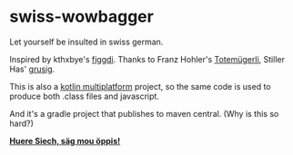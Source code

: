 # swiss-wowbagger
Let yourself be insulted in swiss german.

Inspired by kthxbye's [figgdi](http://figgdi.kthxbye.ch/).
Thanks to Franz Hohler's [Totemügerli](https://www.youtube.com/watch?v=DQi0lsUs8J4),
Stiller Has' [grusig](https://www.youtube.com/watch?v=dfL_IRXVLtQ).

This is also a [kotlin multiplatform](https://blog.jetbrains.com/kotlin/2017/11/kotlin-1-2-released/) project, so the same code is used to produce both .class files and javascript.

And it's a gradle project that publishes to maven central. (Why is this so hard?)

**[Huere Siech, säg mou öppis!](https://nidi3.github.io/swiss-wowbagger)**